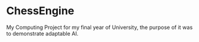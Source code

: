 # ChessEngine
My Computing Project for my final year of University, the purpose of it was to demonstrate adaptable AI.
